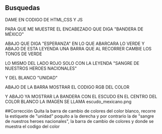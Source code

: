 ## Busquedas

DAME EN CODIGO DE HTML,CSS Y JS

PARA QUE ME MUESTRE EL ENCABEZADO QUE DIGA "BANDERA DE MÉXICO"

ABAJO QUE DIGA "ESPERANZA" EN LO QUE ABARCARA LO VERDE
Y ABAJO DE ESTA LEYENDA UNA BARRA QUE AL RECORRER CAMBIE LOS TONOS DE VERDE

LO MISMO DEL LADO ROJO SOLO CON LA LEYENDA "SANGRE DE NUESTROS HEROES NACIONALES"

Y DEL BLANCO "UNIDAD"

ABAJO DE LA BARRA MOSTRAR EL CODIGO RGB DEL COLOR 

Y ABAJO YA MOSTRAR LA BANDERA CON EL ESCUDO EN EL CENTRO DEL COLOR BLANCO LA IMAGEN SE LLAMA escudo_mexicano.png

##Corrección 
Quita la barra de cambio de colores del color blanco, recorre la estiquete de "unidad" poquito a la derecha y por contrario la de "sangre de nuestros heroes nacionales", la barra de cambio de colores y donde se muestra el codigo del color
